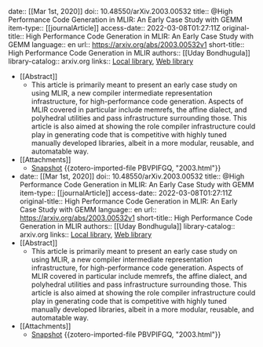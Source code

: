 date:: [[Mar 1st, 2020]]
doi:: 10.48550/arXiv.2003.00532
title:: @High Performance Code Generation in MLIR: An Early Case Study with GEMM
item-type:: [[journalArticle]]
access-date:: 2022-03-08T01:27:11Z
original-title:: High Performance Code Generation in MLIR: An Early Case Study with GEMM
language:: en
url:: https://arxiv.org/abs/2003.00532v1
short-title:: High Performance Code Generation in MLIR
authors:: [[Uday Bondhugula]]
library-catalog:: arxiv.org
links:: [Local library](zotero://select/library/items/F4VDHWCH), [Web library](https://www.zotero.org/users/9063164/items/F4VDHWCH)
- [[Abstract]]
	- This article is primarily meant to present an early case study on using MLIR, a new compiler intermediate representation infrastructure, for high-performance code generation. Aspects of MLIR covered in particular include memrefs, the affine dialect, and polyhedral utilities and pass infrastructure surrounding those. This article is also aimed at showing the role compiler infrastructure could play in generating code that is competitive with highly tuned manually developed libraries, albeit in a more modular, reusable, and automatable way.
- [[Attachments]]
	- [Snapshot](https://arxiv.org/abs/2003.00532) {{zotero-imported-file PBVPIFGQ, "2003.html"}}
- date:: [[Mar 1st, 2020]]
  doi:: 10.48550/arXiv.2003.00532
  title:: @High Performance Code Generation in MLIR: An Early Case Study with GEMM
  item-type:: [[journalArticle]]
  access-date:: 2022-03-08T01:27:11Z
  original-title:: High Performance Code Generation in MLIR: An Early Case Study with GEMM
  language:: en
  url:: https://arxiv.org/abs/2003.00532v1
  short-title:: High Performance Code Generation in MLIR
  authors:: [[Uday Bondhugula]]
  library-catalog:: arxiv.org
  links:: [Local library](zotero://select/library/items/F4VDHWCH), [Web library](https://www.zotero.org/users/9063164/items/F4VDHWCH)
- [[Abstract]]
	- This article is primarily meant to present an early case study on using MLIR, a new compiler intermediate representation infrastructure, for high-performance code generation. Aspects of MLIR covered in particular include memrefs, the affine dialect, and polyhedral utilities and pass infrastructure surrounding those. This article is also aimed at showing the role compiler infrastructure could play in generating code that is competitive with highly tuned manually developed libraries, albeit in a more modular, reusable, and automatable way.
- [[Attachments]]
	- [Snapshot](https://arxiv.org/abs/2003.00532) {{zotero-imported-file PBVPIFGQ, "2003.html"}}